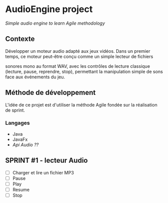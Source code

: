 # AudioEngine project

*Simple audio engine to learn Agile methodology*

## Contexte
Développer un moteur audio adapté aux jeux vidéos. Dans un premier temps, ce moteur peut-être conçu comme un simple lecteur de fichiers

sonores mono au format WAV, avec les contrôles de lecture classique (lecture, pause, reprendre, stop), permettant la manipulation simple de sons face aux  événements du jeu.

## Méthode de développement
L'idée de ce projet est d'utiliser la méthode Agile fondée sur la réalisation de sprint.
### Langages 
* Java
* JavaFx
* *Api Audio ??*

## SPRINT #1 - lecteur Audio

 - [ ]  Charger et lire un fichier MP3
 - [ ]  Pause
 - [ ]  Play
 - [ ]  Resume
 - [ ]  Stop
